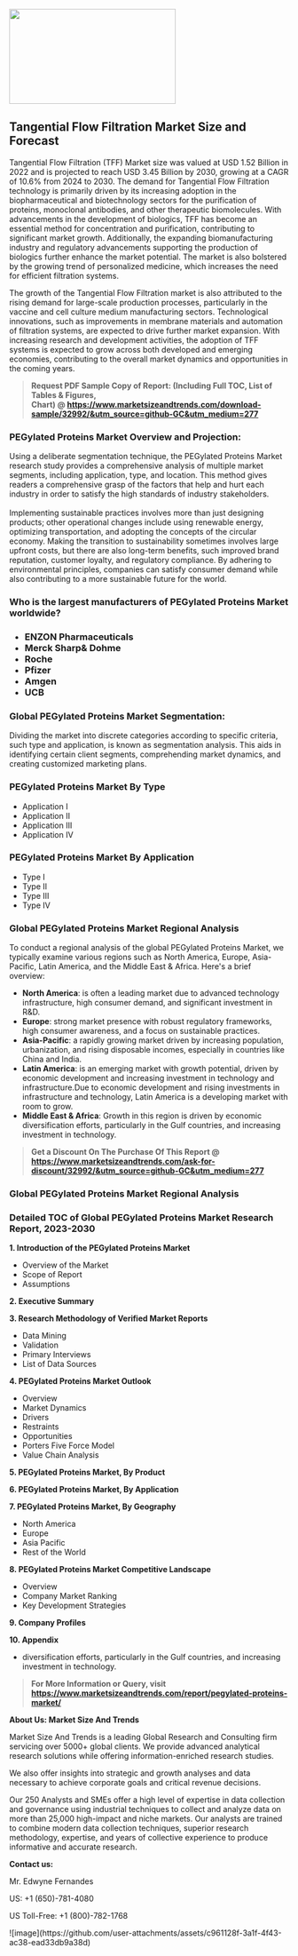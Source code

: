 <p><img class="alignnone size-medium wp-image-20088" src="https://ffe5etoiles.com/wp-content/uploads/2024/12/MST1-300x171.png" alt="" width="300" height="171" /></p><h2>Tangential Flow Filtration Market Size and Forecast</h2><p>Tangential Flow Filtration (TFF) Market size was valued at USD 1.52 Billion in 2022 and is projected to reach USD 3.45 Billion by 2030, growing at a CAGR of 10.6% from 2024 to 2030. The demand for Tangential Flow Filtration technology is primarily driven by its increasing adoption in the biopharmaceutical and biotechnology sectors for the purification of proteins, monoclonal antibodies, and other therapeutic biomolecules. With advancements in the development of biologics, TFF has become an essential method for concentration and purification, contributing to significant market growth. Additionally, the expanding biomanufacturing industry and regulatory advancements supporting the production of biologics further enhance the market potential. The market is also bolstered by the growing trend of personalized medicine, which increases the need for efficient filtration systems.</p><p>The growth of the Tangential Flow Filtration market is also attributed to the rising demand for large-scale production processes, particularly in the vaccine and cell culture medium manufacturing sectors. Technological innovations, such as improvements in membrane materials and automation of filtration systems, are expected to drive further market expansion. With increasing research and development activities, the adoption of TFF systems is expected to grow across both developed and emerging economies, contributing to the overall market dynamics and opportunities in the coming years.</p></p><blockquote id="" class=""><strong>Request PDF Sample Copy of Report: (Including Full TOC, List of Tables &amp; Figures, Chart)&nbsp;@&nbsp;<strong><a href="https://www.marketsizeandtrends.com/download-sample/32992/&utm_source=github-GC&utm_medium=277" target="_blank">https://www.marketsizeandtrends.com/download-sample/32992/&utm_source=github-GC&utm_medium=277</a></strong></strong></blockquote><h3 id="" class="">PEGylated Proteins Market&nbsp;Overview and Projection:</h3><p id="" class="">Using a deliberate segmentation technique, the PEGylated Proteins Market research study provides a comprehensive analysis of multiple market segments, including application, type, and location. This method gives readers a comprehensive grasp of the factors that help and hurt each industry in order to satisfy the high standards of industry stakeholders. <br /> <br />Implementing sustainable practices involves more than just designing products; other operational changes include using renewable energy, optimizing transportation, and adopting the concepts of the circular economy. Making the transition to sustainability sometimes involves large upfront costs, but there are also long-term benefits, such improved brand reputation, customer loyalty, and regulatory compliance. By adhering to environmental principles, companies can satisfy consumer demand while also contributing to a more sustainable future for the world.</p><h3 id="" class="">Who is the largest manufacturers of&nbsp;PEGylated Proteins Market worldwide?</h3><h3 class=""><p><ul><li>ENZON Pharmaceuticals </li><li> Merck Sharp& Dohme </li><li> Roche </li><li> Pfizer </li><li> Amgen </li><li> UCB</li></ul></p></h3><h3 id="" class="">Global&nbsp;PEGylated Proteins Market Segmentation:</h3><p id="" class="">Dividing the market into discrete categories according to specific criteria, such type and application, is known as segmentation analysis. This aids in identifying certain client segments, comprehending market dynamics, and creating customized marketing plans.</p><h3 id="" class="">PEGylated Proteins Market&nbsp;By Type</h3><p><p><ul><li>Application I </li><li> Application II </li><li> Application III </li><li> Application IV</p></li></ul></p></p><h3 id="" class="">PEGylated Proteins Market&nbsp;By Application</h3><p class=""><p><ul><li>Type I </li><li> Type II </li><li> Type III </li><li> Type IV</li></ul></p></p><h3 id="" class="">Global PEGylated Proteins Market Regional Analysis</h3><p id="" class="">To conduct a regional analysis of the global PEGylated Proteins Market, we typically examine various regions such as North America, Europe, Asia-Pacific, Latin America, and the Middle East &amp; Africa. Here's a brief overview:</p><ul><li><strong>North America</strong>: is often a leading market due to advanced technology infrastructure, high consumer demand, and significant investment in R&amp;D.</li><li><strong>Europe</strong>: strong market presence with robust regulatory frameworks, high consumer awareness, and a focus on sustainable practices.</li><li><strong>Asia-Pacific</strong>: a rapidly growing market driven by increasing population, urbanization, and rising disposable incomes, especially in countries like China and India.</li><li><strong>Latin America</strong>: is an emerging market with growth potential, driven by economic development and increasing investment in technology and infrastructure.Due to economic development and rising investments in infrastructure and technology, Latin America is a developing market with room to grow.</li><li><strong>Middle East &amp; Africa</strong>: Growth in this region is driven by economic diversification efforts, particularly in the Gulf countries, and increasing investment in technology.</li></ul><blockquote id="" class=""><strong>Get a Discount On The Purchase Of This Report @ <strong><a href="https://www.marketsizeandtrends.com/ask-for-discount/32992/&utm_source=github-GC&utm_medium=277" target="_blank">https://www.marketsizeandtrends.com/ask-for-discount/32992/&utm_source=github-GC&utm_medium=277</a></strong></strong></blockquote><h3 id="" class="">Global PEGylated Proteins Market Regional Analysis</h3><h3 id="" class="">Detailed TOC of Global PEGylated Proteins Market Research Report, 2023-2030</h3><p id="" class=""><strong>1. Introduction of the PEGylated Proteins Market</strong></p><ul><li>Overview of the Market</li><li>Scope of Report</li><li>Assumptions</li></ul><p id="" class=""><strong>2. Executive Summary</strong></p><p id="" class=""><strong>3. Research Methodology of Verified Market Reports</strong></p><ul><li>Data Mining</li><li>Validation</li><li>Primary Interviews</li><li>List of Data Sources</li></ul><p id="" class=""><strong>4. PEGylated Proteins Market Outlook</strong></p><ul><li>Overview</li><li>Market Dynamics</li><li>Drivers</li><li>Restraints</li><li>Opportunities</li><li>Porters Five Force Model</li><li>Value Chain Analysis</li></ul><p id="" class=""><strong>5. PEGylated Proteins Market, By Product</strong></p><p id="" class=""><strong>6. PEGylated Proteins Market, By Application</strong></p><p id="" class=""><strong>7. PEGylated Proteins Market, By Geography</strong></p><ul><li>North America</li><li>Europe</li><li>Asia Pacific</li><li>Rest of the World</li></ul><p id="" class=""><strong>8. PEGylated Proteins Market Competitive Landscape</strong></p><ul><li>Overview</li><li>Company Market Ranking</li><li>Key Development Strategies</li></ul><p id="" class=""><strong>9. Company Profiles</strong></p><p id="" class=""><strong>10. Appendix</strong></p><ul><li>diversification efforts, particularly in the Gulf countries, and increasing investment in technology.</li></ul><blockquote id="" class=""><strong>For More Information or Query, visit <strong><strong><a href="https://www.marketsizeandtrends.com/report/pegylated-proteins-market/" target="_blank">https://www.marketsizeandtrends.com/report/pegylated-proteins-market/</a></strong></strong></strong></blockquote><p id="" class=""><strong>About Us: Market Size And Trends</strong></p><p id="" class="">Market Size And Trends is a leading Global Research and Consulting firm servicing over 5000+ global clients. We provide advanced analytical research solutions while offering information-enriched research studies.</p><p id="" class="">We also offer insights into strategic and growth analyses and data necessary to achieve corporate goals and critical revenue decisions.</p><p id="" class="">Our 250 Analysts and SMEs offer a high level of expertise in data collection and governance using industrial techniques to collect and analyze data on more than 25,000 high-impact and niche markets. Our analysts are trained to combine modern data collection techniques, superior research methodology, expertise, and years of collective experience to produce informative and accurate research.</p><p id="" class=""><strong>Contact us:</strong></p><p id="" class="">Mr. Edwyne Fernandes</p><p id="" class="">US: +1 (650)-781-4080</p><p id="" class="">US Toll-Free: +1 (800)-782-1768</p>
![image](https://github.com/user-attachments/assets/c961128f-3a1f-4f43-ac38-ead33db9a38d)

